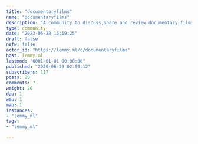 ```yaml
---
title: "documentaryfilms" 
name: "documentaryfilms"
description: "A community to discuss,share and review documentary films."
type: community
date: "2023-06-28 15:19:25"
draft: false
nsfw: false
actor_id: "https://lemmy.ml/c/documentaryfilms"
host: lemmy.ml
lastmod: "0001-01-01 00:00:00"
published: "2020-06-29 02:50:12"
subscribers: 117
posts: 20
comments: 7
weight: 20
dau: 1
wau: 1
mau: 1
instances:
- "lemmy_ml"
tags: 
- "lemmy_ml"

---
```

